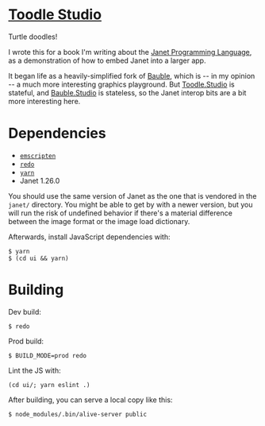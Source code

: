 # [Toodle Studio](https://toodle.studio)

Turtle doodles!

I wrote this for a book I'm writing about the [Janet Programming Language](https://janet-lang.org/), as a demonstration of how to embed Janet into a larger app.

It began life as a heavily-simplified fork of [Bauble](https://github.com/ianthehenry/bauble.studio), which is -- in my opinion -- a much more interesting graphics playground. But [Toodle.Studio](https://toodle.studio/) is stateful, and [Bauble.Studio](https://bauble.studio/) is stateless, so the Janet interop bits are a bit more interesting here.

# Dependencies

- [`emscripten`](https://emscripten.org/)
- [`redo`](https://github.com/apenwarr/redo)
- [`yarn`](https://yarnpkg.com/)
- Janet 1.26.0

You should use the same version of Janet as the one that is vendored in the `janet/` directory. You might be able to get by with a newer version, but you will run the risk of undefined behavior if there's a material difference between the image format or the image load dictionary.

Afterwards, install JavaScript dependencies with:

```
$ yarn
$ (cd ui && yarn)
```

# Building

Dev build:

```
$ redo
```

Prod build:

```
$ BUILD_MODE=prod redo
```

Lint the JS with:

```
(cd ui/; yarn eslint .)
```

After building, you can serve a local copy like this:

```
$ node_modules/.bin/alive-server public
```
